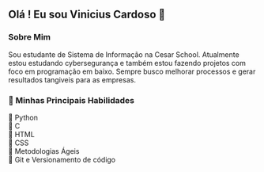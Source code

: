 ## Olá ! Eu sou Vinicius Cardoso 🚩

### Sobre Mim

Sou estudante de Sistema de Informação na Cesar School. Atualmente estou estudando cybersegurança
e também estou fazendo projetos com foco em programação em baixo. Sempre busco melhorar processos
e gerar resultados tangiveis para as empresas. 

### :file_folder: Minhas Principais Habilidades 
:red_circle: Python \
:red_circle: C \
:red_circle: HTML \
:red_circle: CSS\
:red_circle: Metodologias Ágeis\
:red_circle: Git e Versionamento de código 
